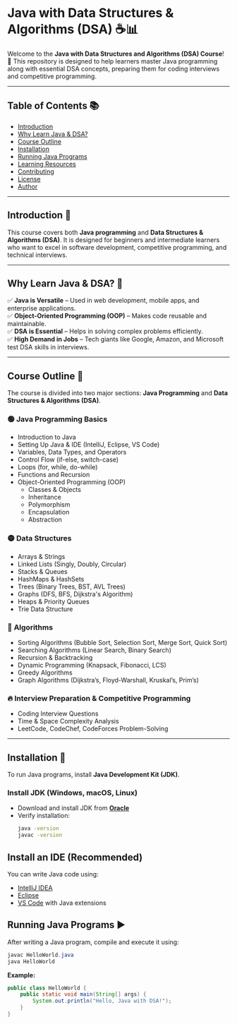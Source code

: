 # Java with Data Structures & Algorithms (DSA) ☕📊

Welcome to the **Java with Data Structures and Algorithms (DSA) Course**! 🚀 This repository is designed to help learners master Java programming along with essential DSA concepts, preparing them for coding interviews and competitive programming.

---

## Table of Contents 📚

- [Introduction](#introduction)
- [Why Learn Java & DSA?](#why-learn-java--dsa)
- [Course Outline](#course-outline)
- [Installation](#installation)
- [Running Java Programs](#running-java-programs)
- [Learning Resources](#learning-resources)
- [Contributing](#contributing)
- [License](#license)
- [Author](#author)

---

## Introduction 🎯

This course covers both **Java programming** and **Data Structures & Algorithms (DSA)**. It is designed for beginners and intermediate learners who want to excel in software development, competitive programming, and technical interviews.

---

## Why Learn Java & DSA? 🤔

✅ **Java is Versatile** – Used in web development, mobile apps, and enterprise applications.  
✅ **Object-Oriented Programming (OOP)** – Makes code reusable and maintainable.  
✅ **DSA is Essential** – Helps in solving complex problems efficiently.  
✅ **High Demand in Jobs** – Tech giants like Google, Amazon, and Microsoft test DSA skills in interviews.

---

## Course Outline 📖

The course is divided into two major sections: **Java Programming** and **Data Structures & Algorithms (DSA)**.

### 🟢 **Java Programming Basics**

- Introduction to Java
- Setting Up Java & IDE (IntelliJ, Eclipse, VS Code)
- Variables, Data Types, and Operators
- Control Flow (if-else, switch-case)
- Loops (for, while, do-while)
- Functions and Recursion
- Object-Oriented Programming (OOP)
  - Classes & Objects
  - Inheritance
  - Polymorphism
  - Encapsulation
  - Abstraction

### 🟡 **Data Structures**

- Arrays & Strings
- Linked Lists (Singly, Doubly, Circular)
- Stacks & Queues
- HashMaps & HashSets
- Trees (Binary Trees, BST, AVL Trees)
- Graphs (DFS, BFS, Dijkstra's Algorithm)
- Heaps & Priority Queues
- Trie Data Structure

### 🔴 **Algorithms**

- Sorting Algorithms (Bubble Sort, Selection Sort, Merge Sort, Quick Sort)
- Searching Algorithms (Linear Search, Binary Search)
- Recursion & Backtracking
- Dynamic Programming (Knapsack, Fibonacci, LCS)
- Greedy Algorithms
- Graph Algorithms (Dijkstra’s, Floyd-Warshall, Kruskal’s, Prim’s)

### 🔥 **Interview Preparation & Competitive Programming**

- Coding Interview Questions
- Time & Space Complexity Analysis
- LeetCode, CodeChef, CodeForces Problem-Solving

---

## Installation 🔧

To run Java programs, install **Java Development Kit (JDK)**.

### Install JDK (Windows, macOS, Linux)

- Download and install JDK from **[Oracle](https://www.oracle.com/java/technologies/javase-downloads.html)**
- Verify installation:
  ```bash
  java -version
  javac -version
  ```

## Install an IDE (Recommended)

You can write Java code using:

- [IntelliJ IDEA](https://www.jetbrains.com/idea/) <br>
- [Eclipse](https://www.eclipse.org/) <br>
- [VS Code](https://code.visualstudio.com/) with Java extensions

## Running Java Programs ▶️

After writing a Java program, compile and execute it using:

```java
javac HelloWorld.java
java HelloWorld
```

**Example:**

```java
public class HelloWorld {
    public static void main(String[] args) {
        System.out.println("Hello, Java with DSA!");
    }
}
```
